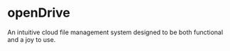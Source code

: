 # openDrive
An intuitive cloud file management system designed to be both functional and a joy to use.

